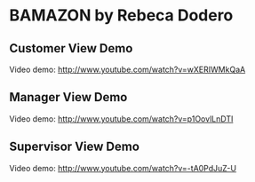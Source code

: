 # BAMAZON by Rebeca Dodero

## <a name="customerView"></a> Customer View Demo
Video demo: http://www.youtube.com/watch?v=wXERIWMkQaA

## <a name="ManagerView"></a> Manager View Demo
Video demo: http://www.youtube.com/watch?v=p1OovlLnDTI

## <a name="ManagerView"></a> Supervisor View Demo
Video demo: http://www.youtube.com/watch?v=-tA0PdJuZ-U


